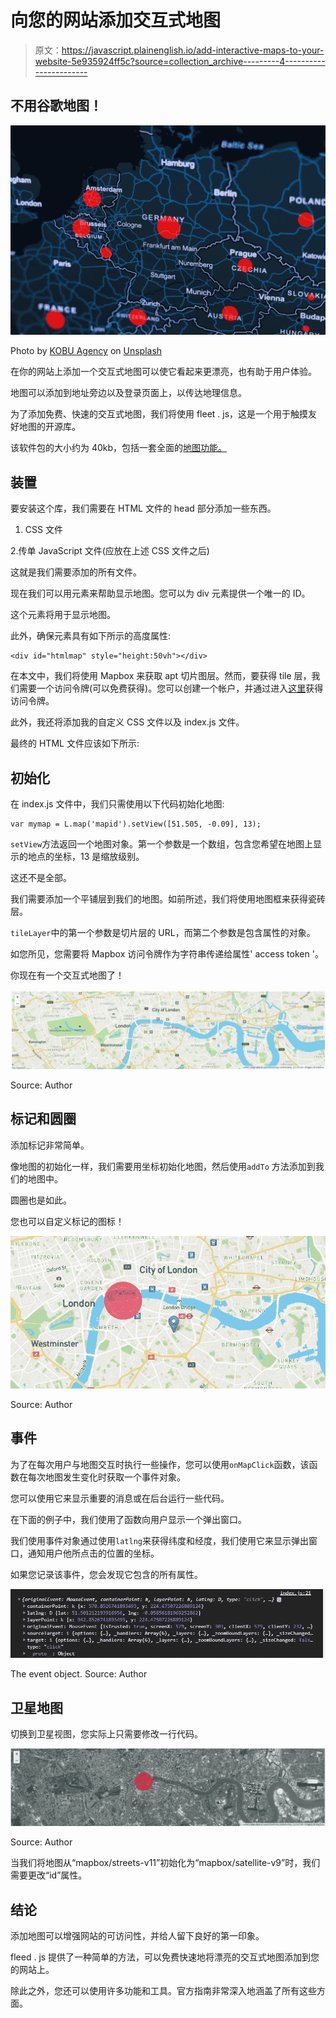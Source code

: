 # 向您的网站添加交互式地图

> 原文：<https://javascript.plainenglish.io/add-interactive-maps-to-your-website-5e935924ff5c?source=collection_archive---------4----------------------->

## 不用谷歌地图！

![](img/6a72b7df3481d08e187b97a36c8f6057.png)

Photo by [KOBU Agency](https://unsplash.com/@kobuagency?utm_source=medium&utm_medium=referral) on [Unsplash](https://unsplash.com?utm_source=medium&utm_medium=referral)

在你的网站上添加一个交互式地图可以使它看起来更漂亮，也有助于用户体验。

地图可以添加到地址旁边以及登录页面上，以传达地理信息。

为了添加免费、快速的交互式地图，我们将使用 fleet . js，这是一个用于触摸友好地图的开源库。

该软件包的大小约为 40kb，包括一套全面的[地图功能。](https://leafletjs.com/index.html#features)

## 装置

要安装这个库，我们需要在 HTML 文件的 head 部分添加一些东西。

1.  CSS 文件

2.传单 JavaScript 文件(应放在上述 CSS 文件之后)

这就是我们需要添加的所有文件。

现在我们可以用元素来帮助显示地图。您可以为 div 元素提供一个唯一的 ID。

这个元素将用于显示地图。

此外，确保元素具有如下所示的高度属性:

```
<div id="htmlmap" style="height:50vh"></div>
```

在本文中，我们将使用 Mapbox 来获取 apt 切片图层。然而，要获得 tile 层，我们需要一个访问令牌(可以免费获得)。您可以创建一个帐户，并通过进入[这里](https://www.mapbox.com/studio/account/tokens/)获得访问令牌。

此外，我还将添加我的自定义 CSS 文件以及 index.js 文件。

最终的 HTML 文件应该如下所示:

## 初始化

在 index.js 文件中，我们只需使用以下代码初始化地图:

```
var mymap = L.map('mapid').setView([51.505, -0.09], 13);
```

`setView`方法返回一个地图对象。第一个参数是一个数组，包含您希望在地图上显示的地点的坐标，13 是缩放级别。

这还不是全部。

我们需要添加一个平铺层到我们的地图。如前所述，我们将使用地图框来获得瓷砖层。

`tileLayer`中的第一个参数是切片层的 URL，而第二个参数是包含属性的对象。

如您所见，您需要将 Mapbox 访问令牌作为字符串传递给属性' access token '。

你现在有一个交互式地图了！

![](img/29a832cd4434d2c7be867c50aebb701d.png)

Source: Author

## 标记和圆圈

添加标记非常简单。

像地图的初始化一样，我们需要用坐标初始化地图，然后使用`addTo` 方法添加到我们的地图中。

圆圈也是如此。

您也可以自定义标记的图标！

![](img/5949c16d724ece1c7a079a878bbfac11.png)

Source: Author

## 事件

为了在每次用户与地图交互时执行一些操作，您可以使用`onMapClick`函数，该函数在每次地图发生变化时获取一个事件对象。

您可以使用它来显示重要的消息或在后台运行一些代码。

在下面的例子中，我们使用了函数向用户显示一个弹出窗口。

我们使用事件对象通过使用`latlng`来获得纬度和经度，我们使用它来显示弹出窗口，通知用户他所点击的位置的坐标。

如果您记录该事件，您会发现它包含的所有属性。

![](img/4c012102ccd970845420a555acdf7f4d.png)

The event object. Source: Author

## 卫星地图

切换到卫星视图，您实际上只需要修改一行代码。

![](img/e712ab2bdeb0047e05182c76df79585d.png)

Source: Author

当我们将地图从“mapbox/streets-v11”初始化为“mapbox/satellite-v9”时，我们需要更改“id”属性。

## 结论

添加地图可以增强网站的可访问性，并给人留下良好的第一印象。

fleed . js 提供了一种简单的方法，可以免费快速地将漂亮的交互式地图添加到您的网站上。

除此之外，您还可以使用许多功能和工具。官方指南非常深入地涵盖了所有这些方面。
